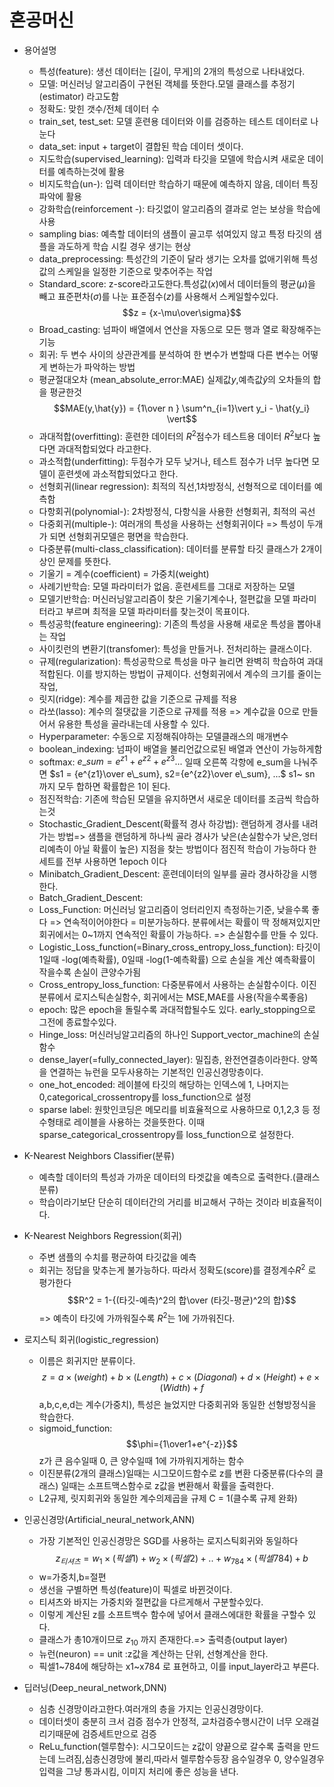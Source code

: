 # 혼공머신 
- 용어설명
  - 특성(feature): 생선 데이터는 [길이, 무게]의 2개의 특성으로 나타내었다.
  - 모델: 머신러닝 알고리즘이 구현된 객체를 뜻한다.모델 클래스를 추정기(estimator) 라고도함
  - 정확도: 맞힌 갯수/전체 데이터 수
  - train_set, test_set: 모델 훈련용 데이터와 이를 검증하는 테스트 데이터로 나눈다
  - data_set: input + target이 결합된 학습 데이터 셋이다.
  - 지도학습(supervised_learning): 입력과 타깃을 모델에 학습시켜 새로운 데이터를 예측하는것에 활용
  - 비지도학습(un-): 입력 데이터만 학습하기 때문에 예측하지 않음, 데이터 특징 파악에 활용
  - 강화학습(reinforcement -): 타깃없이 알고리즘의 결과로 얻는 보상을 학습에 사용
  - sampling bias: 예측할 데이터의 샘플이 골고루 섞여있지 않고 특정 타깃의 샘플을 과도하게 학습 시킬 경우 생기는 현상
  - data_preprocessing: 특성간의 기준이 달라 생기는 오차를 없애기위해 특성값의 스케일을 일정한 기준으로 맞추어주는 작업 
  - Standard_score: z-score라고도한다.특성값($x$)에서 데이터들의 평균($\mu$)을 빼고 표준편차($\sigma$)를 나눈 표준점수($z$)를 사용해서 스케일할수있다. $$z = {x-\mu\over\sigma}$$
  - Broad_casting: 넘파이 배열에서 연산을 자동으로 모든 행과 열로 확장해주는 기능
  - 회귀: 두 변수 사이의 상관관계를 분석하여 한 변수가 변할때 다른 변수는 어떻게 변하는가 파악하는 방법
  - 평균절대오차 (mean_absolute_error:MAE)
  실제값$y$,예측값$\hat{y}$의 오차들의 합을 평균한것
  $$MAE(y,\hat{y}) = {1\over n } \sum^n_{i=1}\vert y_i - \hat{y_i} \vert$$
  - 과대적합(overfitting): 훈련한 데이터의 $R^2$점수가 테스트용 데이터 $R^2$보다 높다면 과대적합되었다 라고한다.
  - 과소적합(underfitting): 두점수가 모두 낮거나, 테스트 점수가 너무 높다면 모델이 훈련셋에 과소적합되었다고 한다.
  - 선형회귀(linear regression): 최적의 직선,1차방정식, 선형적으로 데이터를 예측함
  - 다항회귀(polynomial-): 2차방정식, 다항식을 사용한 선형회귀, 최적의 곡선
  - 다중회귀(multiple-): 여러개의 특성을 사용하는 선형회귀이다
  => 특성이 두개가 되면 선형회귀모델은 평면을 학습한다.
  - 다중분류(multi-class_classification): 데이터를 분류할 타깃 클래스가 2개이상인 문제를 뜻한다.
  - 기울기 = 계수(coefficient) = 가중치(weight)
  - 사례기반학습: 모델 파라미터가 없음. 훈련세트를 그대로 저장하는 모델
  - 모델기반학습: 머신러닝알고리즘이 찾은 기울기계수나, 절편값을 모델 파라미터라고 부르며 최적을 모델 파라미터를 찾는것이 목표이다.
  - 특성공학(feature engineering): 기존의 특성을 사용해 새로운 특성을 뽑아내는 작업
  - 사이킷런의 변환기(transfomer): 특성을 만들거나. 전처리하는 클래스이다.
  - 규제(regularization): 특성공학으로 특성을 마구 늘리면 완벽히 학습하여 과대적합된다. 이를 방지하는 방법이 규제이다. 선형회귀에서 계수의 크기를 줄이는 작업, 
  - 릿지(ridge): 계수를 제곱한 값을 기준으로 규제를 적용
  - 라쏘(lasso): 계수의 절댓값을 기준으로 규제를 적용 => 계수값을 0으로 만들어서 유용한 특성을 골라내는데 사용할 수 있다.
  - Hyperparameter: 수동으로 지정해줘야하는 모델클래스의 매개변수
  - boolean_indexing: 넘파이 배열을 불리언값으로된 배열과 연산이 가능하게함
  - softmax: $e\_sum=e^{z1}+e^{z2}+e^{z3} . . .$ 일때 오른쪽 각항에 e_sum을 나눠주면 $s1 = {e^{z1}\over e\_sum}, s2={e^{z2}\over e\_sum}, ...$
  s1~ sn 까지 모두 합하면 확률합은 1이 된다.
  - 점진적학습: 기존에 학습된 모델을 유지하면서 새로운 데이터를 조금씩 학습하는것
  - Stochastic_Gradient_Descent(확률적 경사 하강법): 랜덤하게 경사를 내려가는 방법=> 샘플을 랜덤하게 하나씩 골라 경사가 낮은(손실함수가 낮은,엉터리예측이 아닐 확률이 높은) 지점을 찾는 방법이다 점진적 학습이 가능하다 한세트를 전부 사용하면 1epoch 이다
  - Minibatch_Gradient_Descent: 훈련데이터의 일부를 골라 경사하강을 시행한다.
  - Batch_Gradient_Descent:
  - Loss_Function: 머신러닝 알고리즘이 엉터리인지 측정하는기준, 낮을수록 좋다
  => 연속적이어야한다 = 미분가능하다. 분류에서는 확률이 딱 정해져있지만 회귀에서는 0~1까지 연속적인 확률이 가능하다. => 손실함수를 만들 수 있다.
  - Logistic_Loss_function(=Binary_cross_entropy_loss_function):
  타깃이 1일때 -log(예측확률), 0일때 -log(1-예측확률) 으로 손실을 계산
  예측확률이 작을수록 손실이 큰양수가됨
  - Cross_entropy_loss_function: 다중분류에서 사용하는 손실함수이다. 이진분류에서 로지스틱손실함수, 회귀에서는 MSE,MAE를 사용(작을수록좋음)
  - epoch: 많은 epoch을 돌릴수록 과대적합될수도 있다. early_stopping으로 그전에 종료할수있다.
  - Hinge_loss: 머신러닝알고리즘의 하나인 Support_vector_machine의 손실함수
  - dense_layer(=fully_connected_layer): 밀집층, 완전연결층이라한다. 양쪽을 연결하는 뉴런을 모두사용하는 기본적인 인공신경망층이다.
  - one_hot_encoded: 레이블에 타깃의 해당하는 인덱스에 1, 나머지는0,categorical_crossentropy를 loss_function으로 설정
  - sparse label: 원핫인코딩은 메모리를 비효율적으로 사용하므로 0,1,2,3  등 정수형태로 레이블을 사용하는 것을뜻한다. 이때 sparse_categorical_crossentropy를 loss_function으로 설정한다.


- K-Nearest Neighbors Classifier(분류)
  - 예측할 데이터의 특성과 가까운 데이터의 타겟값을 예측으로 출력한다.(클래스 분류)
  - 학습이라기보단 단순히 데이터간의 거리를 비교해서 구하는 것이라 비효율적이다.
- K-Nearest Neighbors Regression(회귀)
  - 주변 샘플의 수치를 평균하여 타깃값을 예측
  - 회귀는 정답을 맞추는게 불가능하다. 따라서 정확도(score)를 결정계수$R^2$ 로 평가한다$$R^2 = 1-{(타깃-예측)^2의 합\over (타깃-평균)^2의 합}$$
  => 예측이 타깃에 가까워질수록 $R^2$는 1에 가까워진다.
- 로지스틱 회귀(logistic_regression)
  - 이름은 회귀지만 분류이다. $$z = a\times(weight)+b\times(Length)+c\times(Diagonal)+d\times(Height)+e\times(Width)+f$$
  a,b,c,e,d는 계수(가중치), 특성은 늘었지만 다중회귀와 동일한 선형방정식을 학습한다.
  - sigmoid_function: $$\phi={1\over1+e^{-z}}$$
  z가 큰 음수일때 0, 큰 양수일때 1에 가까워지게하는 함수
  - 이진분류(2개의 클래스)일때는 시그모이드함수로 z를 변환
  다중분류(다수의 클래스) 일때는 소프트맥스함수로 z값을 변환해서 확률을 출력한다.
  - L2규제, 릿지회귀와 동일한 계수의제곱을 규제 C = 1(클수록 규제 완화)
- 인공신경망(Artificial_neural_network,ANN)
  - 가장 기본적인 인공신경망은 SGD를 사용하는 로지스틱회귀와 동일하다 $$ z_{티셔츠}=w_1\times(픽셀1)+ w_2\times(픽셀2)+..+ w_{784}\times(픽셀784)+b $$
  - w=가중치,b=절편
  - 생선을 구별하면 특성(feature)이 픽셀로 바뀐것이다. 
  - 티셔츠와 바지는 가중치와 절편값을 다르게해서 구분할수있다.
  - 이렇게 계산된 z를 소프트백수 함수에 넣어서 클래스에대한 확률을 구할수 있다.
  - 클래스가 총10개이므로 $z_{10}$ 까지 존재한다.=> 출력층(output layer)
  - 뉴런(neuron) == unit :z값을 계산하는 단위, 선형계산을 한다.
  - 픽셀1~784에 해당하는 x1~x784 로 표현하고, 이를 input_layer라고 부른다.
- 딥러닝(Deep_neural_network,DNN)
  - 심층 신경망이라고한다.여러개의 층을 가지는 인공신경망이다.
  - 데이터셋이 충분히 크서 검증 점수가 안정적, 교차검증수행시간이 너무 오래걸리기때문에 검증세트만으로 검증
  - ReLu_function(렐루함수): 시그모이드는 z값이 양끝으로 갈수록 출력을 만드는데 느려짐,심층신경망에 불리,따라서 렐루함수등장 음수일경우 0, 양수일경우 입력을 그냥 통과시킴, 이미지 처리에 좋은 성능을 낸다.



  
